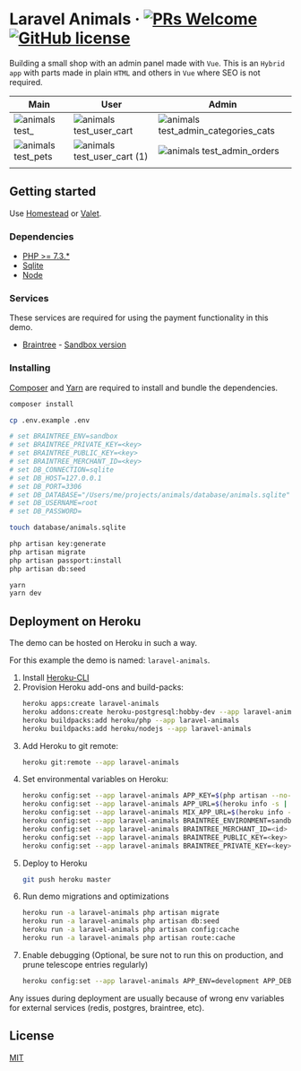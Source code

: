 # Laravel Animals &middot; [![PRs Welcome](https://img.shields.io/badge/PRs-welcome-brightgreen.svg?style=flat-square)](http://makeapullrequest.com) [![GitHub license](https://img.shields.io/badge/license-MIT-blue.svg?style=flat-square)](https://github.com/azdanov/laravel-animals/blob/master/LICENSE)

Building a small shop with an admin panel made with `Vue`. This is an `Hybrid app` with parts
made in plain `HTML` and others in `Vue` where SEO is not required.

| Main                                                                                                                      | User                                                                                                                               | Admin                                                                                                                                      |
| ------------------------------------------------------------------------------------------------------------------------- | ---------------------------------------------------------------------------------------------------------------------------------- | ------------------------------------------------------------------------------------------------------------------------------------------ |
| ![animals test_](https://user-images.githubusercontent.com/6123841/54782287-2df55880-4c27-11e9-8a94-c089876954c1.png)     | ![animals test_user_cart](https://user-images.githubusercontent.com/6123841/54782296-2fbf1c00-4c27-11e9-90e4-88d1b477e95c.png)     | ![animals test_admin_categories_cats](https://user-images.githubusercontent.com/6123841/54782290-2e8def00-4c27-11e9-9bca-52b5dc7faaed.png) |
| ![animals test_pets](https://user-images.githubusercontent.com/6123841/54782292-2e8def00-4c27-11e9-9cb0-c5bbc5e3525c.png) | ![animals test_user_cart (1)](https://user-images.githubusercontent.com/6123841/54782293-2e8def00-4c27-11e9-901b-763a3908d339.png) | ![animals test_admin_orders](https://user-images.githubusercontent.com/6123841/54783155-4fefda80-4c29-11e9-85b6-84bf6d010724.png)          |
|                                                                                                                           |

## Getting started

Use [Homestead](https://laravel.com/docs/5.7/homestead)
or [Valet](https://github.com/laravel/valet).

### Dependencies

-   [PHP >= 7.3.*](https://laravel.com/docs/5.7#server-requirements)
-   [Sqlite](https://www.sqlite.org/index.html)
-   [Node](https://nodejs.org/en/)

### Services

These services are required for using the payment functionality in this demo.

-   [Braintree](https://www.braintreepayments.com/) - [Sandbox version](https://www.braintreepayments.com/sandbox)

### Installing

[Composer](https://getcomposer.org/) and [Yarn](https://yarnpkg.com/en/) are required to install and bundle the dependencies.

```sh
composer install

cp .env.example .env

# set BRAINTREE_ENV=sandbox
# set BRAINTREE_PRIVATE_KEY=<key>
# set BRAINTREE_PUBLIC_KEY=<key>
# set BRAINTREE_MERCHANT_ID=<key>
# set DB_CONNECTION=sqlite
# set DB_HOST=127.0.0.1
# set DB_PORT=3306
# set DB_DATABASE="/Users/me/projects/animals/database/animals.sqlite"
# set DB_USERNAME=root
# set DB_PASSWORD=

touch database/animals.sqlite

php artisan key:generate
php artisan migrate
php artisan passport:install
php artisan db:seed

yarn
yarn dev
```

## Deployment on Heroku

The demo can be hosted on Heroku in such a way.

For this example the demo is named: `laravel-animals`.

1. Install [Heroku-CLI](https://devcenter.heroku.com/articles/heroku-cli)
2. Provision Heroku add-ons and build-packs:
    ```sh
    heroku apps:create laravel-animals
    heroku addons:create heroku-postgresql:hobby-dev --app laravel-animals
    heroku buildpacks:add heroku/php --app laravel-animals
    heroku buildpacks:add heroku/nodejs --app laravel-animals
    ```
3. Add Heroku to git remote:
    ```sh
    heroku git:remote --app laravel-animals
    ```
4. Set environmental variables on Heroku:
    ```sh
    heroku config:set --app laravel-animals APP_KEY=$(php artisan --no-ansi key:generate --show)
    heroku config:set --app laravel-animals APP_URL=$(heroku info -s | grep web_url | cut -d= -f2)
    heroku config:set --app laravel-animals MIX_APP_URL=$(heroku info -s | grep web_url | cut -d= -f2 | sed "s/\$/api/g")
    heroku config:set --app laravel-animals BRAINTREE_ENVIRONMENT=sandbox
    heroku config:set --app laravel-animals BRAINTREE_MERCHANT_ID=<id>
    heroku config:set --app laravel-animals BRAINTREE_PUBLIC_KEY=<key>
    heroku config:set --app laravel-animals BRAINTREE_PRIVATE_KEY=<key>
    ```
5. Deploy to Heroku
    ```sh
    git push heroku master
    ```
6. Run demo migrations and optimizations
    ```sh
    heroku run -a laravel-animals php artisan migrate
    heroku run -a laravel-animals php artisan db:seed
    heroku run -a laravel-animals php artisan config:cache
    heroku run -a laravel-animals php artisan route:cache
    ```
7. Enable debugging (Optional, be sure not to run this on production, and prune telescope entries regularly)
    ```sh
    heroku config:set --app laravel-animals APP_ENV=development APP_DEBUG=true APP_LOG_LEVEL=debug TELESCOPE_ENABLED=true
    ```

Any issues during deployment are usually because of wrong env variables for external services (redis, postgres, braintree, etc).


## License

[MIT](./LICENSE)

